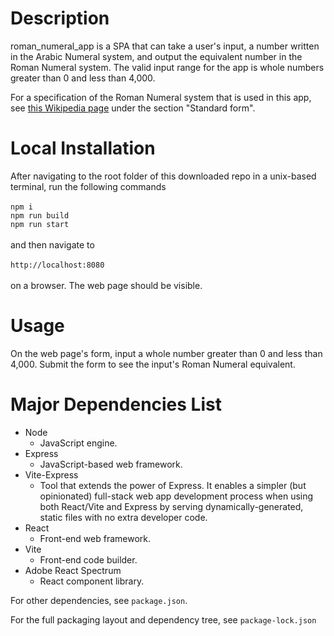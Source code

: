 # Description
roman_numeral_app is a SPA that can take a user's input, a number written in the Arabic Numeral system, and output the equivalent number in the Roman Numeral system. The valid input range for the app is whole numbers greater than 0 and less than 4,000.

For a specification of the Roman Numeral system that is used in this app, see <a href="https://en.wikipedia.org/wiki/Roman_numerals">this Wikipedia page</a> under the section "Standard form".

# Local Installation
After navigating to the root folder of this downloaded repo in a unix-based terminal, run the following commands\
\
`npm i`\
`npm run build`\
`npm run start`\
\
and then navigate to\
\
`http://localhost:8080`\
\
on a browser. The web page should be visible.

# Usage
On the web page's form, input a whole number greater than 0 and less than 4,000. Submit the form to see the input's Roman Numeral equivalent.

# Major Dependencies List
- Node
    - JavaScript engine.
- Express
    - JavaScript-based web framework.
- Vite-Express
    - Tool that extends the power of Express. It enables a simpler (but opinionated) full-stack web app development process when using both React/Vite and Express by serving dynamically-generated, static files with no extra developer code.
- React
    - Front-end web framework.
- Vite
    - Front-end code builder.
- Adobe React Spectrum
    - React component library.

For other dependencies, see `package.json`.

For the full packaging layout and dependency tree, see `package-lock.json`
